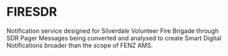 # FIRESDR
Notification service designed for Silverdale Volunteer Fire Brigade through SDR Pager Messages being converted and analysed to create Smart Digital Notifications broader than the scope of FENZ AMS.
